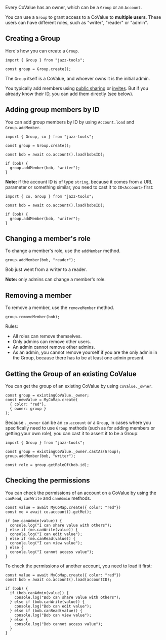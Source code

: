 Every CoValue has an owner, which can be a `Group` or an `Account`.

You can use a `Group` to grant access to a CoValue to **multiple users**. These users can have different roles, such as "writer", "reader" or "admin".

## [](https://jazz.tools/docs/react/groups/intro#creating-a-group)Creating a Group

Here's how you can create a `Group`.

```
import { Group } from "jazz-tools";

const group = Group.create();
```

The `Group` itself is a CoValue, and whoever owns it is the initial admin.

You typically add members using [public sharing](https://jazz.tools/docs/react/groups/sharing#public-sharing) or [invites](https://jazz.tools/docs/react/groups/sharing#invites). But if you already know their ID, you can add them directly (see below).

## [](https://jazz.tools/docs/react/groups/intro#adding-group-members-by-id)Adding group members by ID

You can add group members by ID by using `Account.load` and `Group.addMember`.

```
import { Group, co } from "jazz-tools";

const group = Group.create();

const bob = await co.account().load(bobsID);

if (bob) {
  group.addMember(bob, "writer");
}
```

**Note:** if the account ID is of type `string`, because it comes from a URL parameter or something similar, you need to cast it to `ID<Account>` first:

```
import { co, Group } from "jazz-tools";

const bob = await co.account().load(bobsID);

if (bob) {
  group.addMember(bob, "writer");
}
```

## [](https://jazz.tools/docs/react/groups/intro#changing-a-members-role)Changing a member's role

To change a member's role, use the `addMember` method.

```
group.addMember(bob, "reader");
```

Bob just went from a writer to a reader.

**Note:** only admins can change a member's role.

## [](https://jazz.tools/docs/react/groups/intro#removing-a-member)Removing a member

To remove a member, use the `removeMember` method.

```
group.removeMember(bob);
```

Rules:

- All roles can remove themselves.
- Only admins can remove other users.
- An admin cannot remove other admins.
- As an admin, you cannot remove yourself if you are the only admin in the Group, because there has to be at least one admin present.

## [](https://jazz.tools/docs/react/groups/intro#getting-the-group-of-an-existing-covalue)Getting the Group of an existing CoValue

You can get the group of an existing CoValue by using `coValue._owner`.

```
const group = existingCoValue._owner;
const newValue = MyCoMap.create(
  { color: "red"},
  { owner: group }
);
```

Because `._owner` can be an `co.account` or a `Group`, in cases where you specifically need to use `Group` methods (such as for adding members or getting your own role), you can cast it to assert it to be a Group:

```
import { Group } from "jazz-tools";

const group = existingCoValue._owner.castAs(Group);
group.addMember(bob, "writer");

const role = group.getRoleOf(bob.id);
```

## [](https://jazz.tools/docs/react/groups/intro#checking-the-permissions)Checking the permissions

You can check the permissions of an account on a CoValue by using the `canRead`, `canWrite` and `canAdmin` methods.

```
const value = await MyCoMap.create({ color: "red"})
const me = await co.account().getMe();

if (me.canAdmin(value)) {
  console.log("I can share value with others");
} else if (me.canWrite(value)) {
  console.log("I can edit value");
} else if (me.canRead(value)) {
  console.log("I can view value");
} else {
  console.log("I cannot access value");
}
```

To check the permissions of another account, you need to load it first:

```
const value = await MyCoMap.create({ color: "red"})
const bob = await co.account().load(accountID);

if (bob) {
  if (bob.canAdmin(value)) {
    console.log("Bob can share value with others");
  } else if (bob.canWrite(value)) {
    console.log("Bob can edit value");
  } else if (bob.canRead(value)) {
    console.log("Bob can view value");
  } else {
    console.log("Bob cannot access value");
  }
}
```
